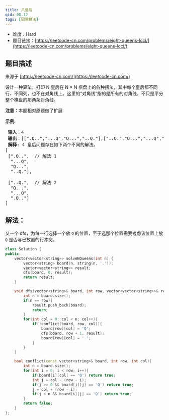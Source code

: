 ```yaml
---
title: 八皇后
qid: 08.12
tags: [回溯算法]
---
```



- 难度：Hard
- 题目链接：[https://leetcode-cn.com/problems/eight-queens-lcci/](https://leetcode-cn.com/problems/eight-queens-lcci/)


## 题目描述

来源于 [https://leetcode-cn.com/](https://leetcode-cn.com/)

<p>设计一种算法，打印 N 皇后在 N &times; N 棋盘上的各种摆法，其中每个皇后都不同行、不同列，也不在对角线上。这里的&ldquo;对角线&rdquo;指的是所有的对角线，不只是平分整个棋盘的那两条对角线。</p>

<p><strong>注意：</strong>本题相对原题做了扩展</p>

<p><strong>示例:</strong></p>

<pre><strong> 输入</strong>：4
<strong> 输出</strong>：[[&quot;.Q..&quot;,&quot;...Q&quot;,&quot;Q...&quot;,&quot;..Q.&quot;],[&quot;..Q.&quot;,&quot;Q...&quot;,&quot;...Q&quot;,&quot;.Q..&quot;]]
<strong> 解释</strong>: 4 皇后问题存在如下两个不同的解法。
[
&nbsp;[&quot;.Q..&quot;, &nbsp;// 解法 1
&nbsp; &quot;...Q&quot;,
&nbsp; &quot;Q...&quot;,
&nbsp; &quot;..Q.&quot;],

&nbsp;[&quot;..Q.&quot;, &nbsp;// 解法 2
&nbsp; &quot;Q...&quot;,
&nbsp; &quot;...Q&quot;,
&nbsp; &quot;.Q..&quot;]
]
</pre>


## 解法：

又一个 dfs，为每一行选择一个放 `Q` 的位置，至于选那个位置需要考虑该位置上放 `Q` 是否与已放置的行冲突。

```c++
class Solution {
public:
    vector<vector<string>> solveNQueens(int n) {
        vector<string> board(n, string(n, '.'));
        vector<vector<string>> result;
        dfs(board, 0, result);
        return result;
    }

    void dfs(vector<string>& board, int row, vector<vector<string>>& result){
        int n = board.size();
        if(n == row){
            result.push_back(board);
            return;
        }
        for(int col = 0; col < n; col++){
            if(!conflict(board, row, col)){
                board[row][col] = 'Q';
                dfs(board, row + 1, result);
                board[row][col] = '.';
            }
        }
    }

    bool conflict(const vector<string>& board, int row, int col){
        int n = board.size();
        for(int i = 0; i < row; i++){
            if(board[i][col] == 'Q') return true;
            int j = col - (row - i);
            if(j >= 0 && board[i][j] == 'Q') return true;
            j = col + (row - i);
            if(j < n && board[i][j] == 'Q') return true;
        }
        return false;
    }
};
```